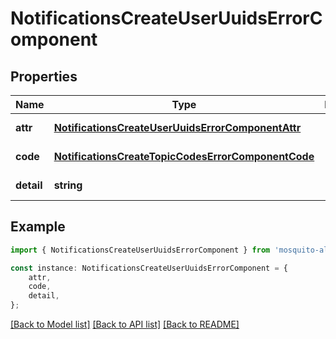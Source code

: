 # NotificationsCreateUserUuidsErrorComponent


## Properties

Name | Type | Description | Notes
------------ | ------------- | ------------- | -------------
**attr** | [**NotificationsCreateUserUuidsErrorComponentAttr**](NotificationsCreateUserUuidsErrorComponentAttr.md) |  | [default to undefined]
**code** | [**NotificationsCreateTopicCodesErrorComponentCode**](NotificationsCreateTopicCodesErrorComponentCode.md) |  | [default to undefined]
**detail** | **string** |  | [default to undefined]

## Example

```typescript
import { NotificationsCreateUserUuidsErrorComponent } from 'mosquito-alert';

const instance: NotificationsCreateUserUuidsErrorComponent = {
    attr,
    code,
    detail,
};
```

[[Back to Model list]](../README.md#documentation-for-models) [[Back to API list]](../README.md#documentation-for-api-endpoints) [[Back to README]](../README.md)
